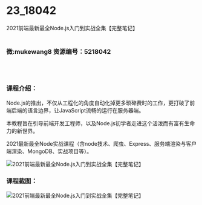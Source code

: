 # 23_18042
2021前端最新最全Node.js入门到实战全集【完整笔记】
<br/></br>
<h3>微:mukewang8 资源编号：5218042</h3>
<br/></br>
<h3>课程介绍：</h3>
<p><a title="查看与 Node.js 相关的文章" target="_blank">Node.js</a>的推出，不仅从工程化的角度自动化掉更多琐碎费时的工作，更打破了前端后端的语言边界，让JavaScript流畅的运行在服务器端。</p>
<p>本教程旨在引导前端开发工程师，以及<a title="查看与 Node.js 相关的文章" target="_blank">Node.js</a>初学者走进这个活泼而有富有生命力的新世界。</p>
<p>2021最新最全Node实战课程（含node技术、爬虫、Express、服务端渲染与客户端渲染、MongoDB、实战项目等）。</p>
<p><img src="https://www.ko996.com/wp-content/uploads/img/2021/01/1-126.png" alt="2021前端最新最全Node.js入门到实战全集【完整笔记】"></p>
<div class="info-desc">
<h3>课程截图：</h3>
<p><img src="https://www.ko996.com/wp-content/uploads/img/2021/01/2-144.png" alt="2021前端最新最全Node.js入门到实战全集【完整笔记】"></p>


			
</div>
